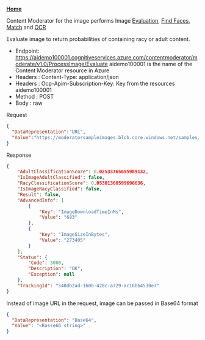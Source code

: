 [**Home**](README.md)

Content Moderator for the image performs Image [Evaluation](IMAGE.md), [Find Faces](FINDFACES.md), [Match](MATCH.md) and [OCR](OCR.md)

Evaluate image to return probabilities of containing racy or adult content.

* Endpoint: https://aidemo100001.cognitiveservices.azure.com/contentmoderator/moderate/v1.0/ProcessImage/Evaluate
    aidemo100001 is the name of the Content Moderator resource in Azure
* Headers : Content-Type: application/json
* Headers : Ocp-Apim-Subscription-Key: Key from the resources aidemo100001
* Method : POST
* Body : raw 

Request
```json
{
  "DataRepresentation":"URL",
  "Value":"https://moderatorsampleimages.blob.core.windows.net/samples/sample.jpg"
}
```
Response
```json
{
    "AdultClassificationScore": 0.02533765695989132,
    "IsImageAdultClassified": false,
    "RacyClassificationScore": 0.05301360599696636,
    "IsImageRacyClassified": false,
    "Result": false,
    "AdvancedInfo": [
        {
            "Key": "ImageDownloadTimeInMs",
            "Value": "683"
        },
        {
            "Key": "ImageSizeInBytes",
            "Value": "273405"
        }
    ],
    "Status": {
        "Code": 3000,
        "Description": "OK",
        "Exception": null
    },
    "TrackingId": "540db2ad-160b-428c-a729-ac16bb4530e7"
}
```

Instead of image URL in the request, image can be passed in Base64 format
```json
{
  "DataRepresentation": "Base64",
  "Value": "<Basse66 string>"
}
```

